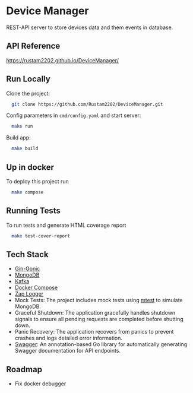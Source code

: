 
# Device Manager

REST-API server to store devices data and them events in database.

## API Reference
https://rustam2202.github.io/DeviceManager/

## Run Locally

Clone the project:

```bash
  git clone https://github.com/Rustam2202/DeviceManager.git
```

Config parameters in ```cmd/config.yaml``` and start server:

```bash
  make run
```
Build app:

```bash
  make build
```

## Up in docker

To deploy this project run

```bash
  make compose
```


## Running Tests

To run tests and generate HTML coverage report 

```bash
  make test-cover-report
```


## Tech Stack

- [Gin-Gonic](https://github.com/gin-gonic/gin)
- [MongoDB](https://github.com/mongodb/mongo-go-driver)
- [Kafka](https://github.com/segmentio/kafka-go)
- [Docker Compose](https://docs.docker.com/compose/)
- [Zap Logger](https://github.com/uber-go/zap)
- Mock Tests: The project includes mock tests using [mtest](https://go.mongodb.org/mongo-driver/mongo/integration/mtest) to simulate MongoDB.
- Graceful Shutdown: The application gracefully handles shutdown signals to ensure all pending requests are completed before shutting down.
- Panic Recovery: The application recovers from panics to prevent crashes and logs detailed error information.
- [Swagger](https://github.com/swaggo/swag): An annotation-based Go library for automatically generating Swagger documentation for API endpoints.


## Roadmap
- Fix docker debugger
